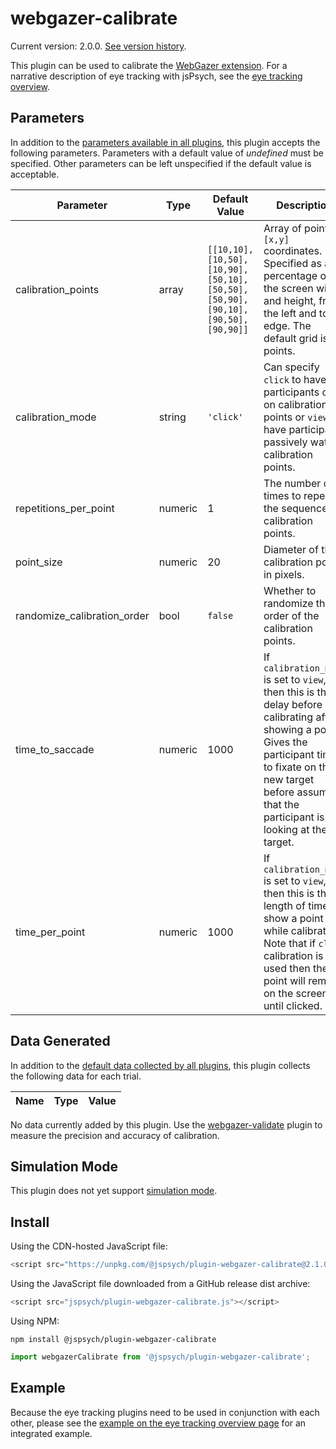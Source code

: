 # webgazer-calibrate

Current version: 2.0.0. [See version history](https://github.com/jspsych/jsPsych/blob/main/packages/plugin-webgazer-calibrate/CHANGELOG.md).

This plugin can be used to calibrate the [WebGazer extension](../extensions/webgazer.md). For a narrative description of eye tracking with jsPsych, see the [eye tracking overview](../overview/eye-tracking.md). 

## Parameters

In addition to the [parameters available in all plugins](../overview/plugins.md#parameters-available-in-all-plugins), this plugin accepts the following parameters. Parameters with a default value of *undefined* must be specified. Other parameters can be left unspecified if the default value is acceptable.

Parameter | Type | Default Value | Description
----------|------|---------------|------------
calibration_points | array | `[[10,10], [10,50], [10,90], [50,10], [50,50], [50,90], [90,10], [90,50], [90,90]]` | Array of points in `[x,y]` coordinates. Specified as a percentage of the screen width and height, from the left and top edge. The default grid is 9 points.
calibration_mode | string | `'click'` | Can specify `click` to have participants click on calibration points or `view` to have participants passively watch calibration points.
repetitions_per_point | numeric | 1 | The number of times to repeat the sequence of calibration points.
point_size | numeric | 20 | Diameter of the calibration points in pixels.
randomize_calibration_order | bool | `false` | Whether to randomize the order of the calibration points.
time_to_saccade | numeric | 1000 | If `calibration_mode` is set to `view`, then this is the delay before calibrating after showing a point. Gives the participant time to fixate on the new target before assuming that the participant is looking at the target.
time_per_point | numeric | 1000 | If `calibration_mode` is set to `view`, then this is the length of time to show a point while calibrating. Note that if `click` calibration is used then the point will remain on the screen until clicked.

## Data Generated

In addition to the [default data collected by all plugins](../overview/plugins.md#data-collected-by-all-plugins), this plugin collects the following data for each trial.

Name | Type | Value
-----|------|------

No data currently added by this plugin. Use the [webgazer-validate](webgazer-validate.md) plugin to measure the precision and accuracy of calibration.

## Simulation Mode

This plugin does not yet support [simulation mode](../overview/simulation.md).

## Install

Using the CDN-hosted JavaScript file:

```js
<script src="https://unpkg.com/@jspsych/plugin-webgazer-calibrate@2.1.0"></script>
```

Using the JavaScript file downloaded from a GitHub release dist archive:

```js
<script src="jspsych/plugin-webgazer-calibrate.js"></script>
```

Using NPM:

```
npm install @jspsych/plugin-webgazer-calibrate
```
```js
import webgazerCalibrate from '@jspsych/plugin-webgazer-calibrate';
```

## Example

Because the eye tracking plugins need to be used in conjunction with each other, please see the [example on the eye tracking overview page](../overview/eye-tracking.md#example) for an integrated example. 

